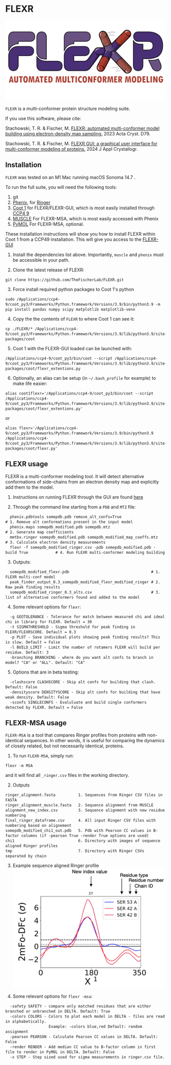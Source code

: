 # FLEXR
![logo](img/logo.png)

`FLEXR` is a multi-conformer protein structure modeling suite.

If you use this software, please cite:

Stachowski, T. R. & Fischer, M.
[FLEXR: automated multi-conformer model building using electron-density map sampling.](https://doi.org/10.1107/S2059798323002498)
2023 Acta Cryst. D79.

Stachowski, T. R. & Fischer, M.
[FLEXR GUI: a graphical user interface for multi-conformer modeling of proteins.](https://doi.org/10.1107/S1600576724001523)
2024 J Appl Crystallogr.

## Installation

`FLEXR` was tested on an M1 Mac running macOS Sonoma 14.7 .

To run the full suite, you will need the following tools:
1. git
2. [Phenix](https://phenix-online.org), for [Ringer](https://bl831.als.lbl.gov/ringer/)
3. [Coot 1](https://pemsley.github.io/coot/) for FLEXR/FLEXR-GUI, which is most easily installed through [CCP4 9](https://www.ccp4.ac.uk/download/#os=macos)
4. [MUSCLE](https://www.drive5.com/muscle/) For FLEXR-MSA, which is most easily accessed with Phenix
5. [PyMOL](https://pymol.org) For FLEXR-MSA, optional.

These installation instructions will show you how to install FLEXR within Coot 1 from a CCP49 installation.
This will give you access to the [FLEXR-GUI](https://github.com/TheFischerLab/FLEXR-GUI)

1. Install the dependencies list above. Importantly, `muscle` and `phenix` must be accessible in your path.

2. Clone the latest release of FLEXR:
```
git clone https://github.com/TheFischerLab/FLEXR.git
```
3. Force install required python packages to Coot 1's python
```
sudo /Applications/ccp4-9/coot_py3/Frameworks/Python.framework/Versions/3.9/bin/python3.9 -m pip install pandas numpy scipy matplotlib matplotlib-venn
```
4. Copy the the contents of `FLEXR` to where Coot 1 can see it:
```
cp ./FLEXR/* /Applications/ccp4-9/coot_py3/Frameworks/Python.framework/Versions/3.9/lib/python3.9/site-packages/coot
```
5. Coot 1 with the FLEXR-GUI loaded can be launched with:
```
/Applications/ccp4-9/coot_py3/bin/coot --script /Applications/ccp4-9/coot_py3/Frameworks/Python.framework/Versions/3.9/lib/python3.9/site-packages/coot/flexr_extentions.py
```
6. Optionally, an alias can be setup (in `~/.bash_profile` for example) to make life easier:
```
alias coot1flexr='/Applications/ccp4-9/coot_py3/bin/coot --script /Applications/ccp4-9/coot_py3/Frameworks/Python.framework/Versions/3.9/lib/python3.9/site-packages/coot/flexr_extentions.py'
```
or
```
alias flexr='/Applications/ccp4-9/coot_py3/Frameworks/Python.framework/Versions/3.9/bin/python3.9 /Applications/ccp4-9/coot_py3/Frameworks/Python.framework/Versions/3.9/lib/python3.9/site-packages/coot/flexr.py'
```

## FLEXR usage

FLEXR is a multi-conformer modeling tool.
It will detect alternative conformations of side-chains from an electron density map and explicitly add them to the model.

1. Instructions on running FLEXR through the GUI are found [here](https://github.com/TheFischerLab/FLEXR-GUI)

2. Through the command line starting from a `PDB` and `MTZ` file:
```
  phenix.pdbtools somepdb.pdb remove_alt_confs=True                                     # 1. Remove alt conformations present in the input model
  phenix.maps somepdb_modified.pdb somepdb.mtz                                          # 2. Generate map coefficients
  mmtbx.ringer somepdb_modified.pdb somepdb_modified_map_coeffs.mtz                     # 3. Calculate electron density measurements
  flexr -f somepdb_modified_ringer.csv -pdb somepdb_modified.pdb -build True            # 4. Run FLEXR multi-conformer modeling building
```
3. Outputs:
```
  somepdb_modified_flexr.pdb                                    # 1. FLEXR multi-conf model
  peak_finder_output_0.3_somepdb_modified_flexr_modified_ringer # 2. Raw peak finding results
  somepdb_modified_ringer_0.3_alts.csv                          # 3. list of alternative conformers found and added to the model
```
4. Some relevant options for `flexr`:
```
  -g GEOTOLERANCE - Tolerance for match between measured chi and ideal chi in library for FLEXR. Default = 30
  -t SIGMATHRESHOLD - Sigma threshold for peak finding in FLEXR/FLEXRSCORE. Default = 0.3
  -p PLOT - Save individual plots showing peak finding results? This is slow. Default = False
  -l BUILD_LIMIT - Limit the number of rotamers FLEXR will build per residue. Default: 3
  -branching BRANCHING - where do you want alt confs to branch in model? "CA" or "ALL". Default: "CA"
```
5. Options that are in beta testing:
```
  -clashscore CLASHSCORE - Skip alt confs for building that clash. Default: False
  -densityscore DENSITYSCORE - Skip alt confs for building that have weak density. Default: False
  -sconfs SINGLECONFS - Evaluluate and build single conformers detected by FLEXR. Default = False
```

## FLEXR-MSA usage

`FLEXR-MSA` is a tool that compares Ringer profiles from proteins with non-identical sequences.
In other words, it is useful for comparing the dynamics of closely related, but not necessarily identical, proteins.

1. To run `FLEXR-MSA`, simply run:
```
flexr -m MSA
```
and it will find all `_ringer.csv` files in the working directory.

2. Outputs
```
ringer_alignment.fasta          1. Sequences from Ringer CSV files in FASTA
ringer_alignment_muscle.fasta   2. Sequence alignment from MUSCLE
alignment_new_index.csv         3. Sequence alignment with new residue numbering
final_ringer_dataframe.csv      4. All input Ringer CSV files with numbering based on alignement
somepdb_modified_chi1_out.pdb   5. Pdb with Pearson CC values in B-factor columns (if -pearson True -render True options are used)
chi1                            6. Directory with images of sequence aligned Ringer profiles
tmp                             7. Directory with Ringer CSVs separated by chain
```

3. Example sequence aligned Ringer profile
![msa](img/msa.png)

2. Some relevant options for `flexr -msa`:
```
  -safety SAFETY - compare only matched residues that are either branched or unbranched in DELTA. Default: True
  -colors COLORS - Colors to plot each model in DELTA - files are read in alphabetically.
                   Example: -colors blue,red Default: random assignment
  -pearson PEARSON - Calculate Pearson CC values in DELTA. Default: False
  -render RENDER - Add median CC value to B-factor column in first file to render in PyMOL in DELTA. Default: False
  -s STEP - Step sized used for sigma measurements in ringer.csv file.
```






















